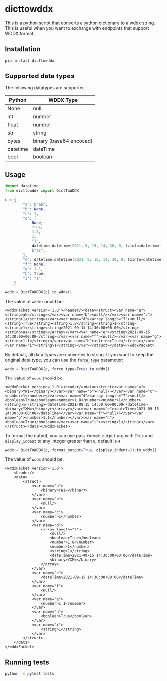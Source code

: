 # dicttowddx

This is a python script that converts a python dictionary to a wddx string. This is useful when you want to exchange with endpoints that support WDDX format.

## Installation

```bash
pip install dicttowddx
```

## Supported data types
The following datatypes are supported:

| Python   | WDDX Type               |
|----------|-------------------------|
| None     | null                    |
| int      | number                  |
| float    | number                  |
| str      | string                  |
| bytes    | binary (base64 encoded) |
| datetime | dateTime                |
| bool     | boolean                 |

## Usage

```python
import datetime
from dicttowddx import DictToWDDX

c = {
        "a": b"ab",
        "b": None,
        "c": 1,
        "d": [
            None,
            True,
            1.8,
            1,
            "1",
            datetime.datetime(2021, 9, 15, 14, 30, 0, tzinfo=datetime.timezone.utc),
            b"as",
        ],
        "e": datetime.datetime(2021, 9, 15, 14, 30, 0, tzinfo=datetime.timezone.utc),
        "f": None,
        "g": 1.1,
        "h": True,
        "i": "1",
    }

wddx = DictToWDDX(c).to_wddx()
```
The value of `wddx` should be:
```text
<wddxPacket version='1.0'><header/><data><struct><var name="a"><string>ab</string></var><var name="b"><null/></var><var name="c"><string>1</string></var><var name="d"><array length="7"><null/><string>True</string><string>1.8</string><string>1</string><string>1</string><string>2021-09-15 14:30:00+00:00</string><string>as</string></array></var><var name="e"><string>2021-09-15 14:30:00+00:00</string></var><var name="f"><null/></var><var name="g"><string>1.1</string></var><var name="h"><string>True</string></var><var name="i"><string>1</string></var></struct></data></wddxPacket>
```

By default, all data types are converted to string. If you want to keep the original data type, you can use the `force_type` parameter:
```python
wddx = DictToWDDX(c, force_type=True).to_wddx()
```
The value of `wddx` should be:
```text
<wddxPacket version='1.0'><header/><data><struct><var name="a"><binary>YWI=</binary></var><var name="b"><null/></var><var name="c"><number>1</number></var><var name="d"><array length="7"><null/><boolean>True</boolean><number>1.8</number><number>1</number><string>1</string><dateTime>2021-09-15 14:30:00+00:00</dateTime><binary>YXM=</binary></array></var><var name="e"><dateTime>2021-09-15 14:30:00+00:00</dateTime></var><var name="f"><null/></var><var name="g"><number>1.1</number></var><var name="h"><boolean>True</boolean></var><var name="i"><string>1</string></var></struct></data></wddxPacket>
```

To format the output, you can use pass `format_output` arg with `True` and `display_indent` to any integer greater than `0`, default is `4`
```python
wddx = DictToWDDX(c, format_output=True, display_indent=2).to_wddx()
```
The value of `wddx` should be:
```text
<wddxPacket version='1.0'>
    <header/>
    <data>
        <struct>
            <var name="a">
                <binary>YWI=</binary>
            </var>
            <var name="b">
                <null/>
            </var>
            <var name="c">
                <number>1</number>
            </var>
            <var name="d">
                <array length="7">
                    <null/>
                    <boolean>True</boolean>
                    <number>1.8</number>
                    <number>1</number>
                    <string>1</string>
                    <dateTime>2021-09-15 14:30:00+00:00</dateTime>
                    <binary>YXM=</binary>
                </array>
            </var>
            <var name="e">
                <dateTime>2021-09-15 14:30:00+00:00</dateTime>
            </var>
            <var name="f">
                <null/>
            </var>
            <var name="g">
                <number>1.1</number>
            </var>
            <var name="h">
                <boolean>True</boolean>
            </var>
            <var name="i">
                <string>1</string>
            </var>
        </struct>
    </data>
</wddxPacket>
```
## Running tests

```bash
python -m pytest tests
```